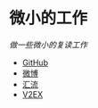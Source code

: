 # 微小的工作

*做一些微小的复读工作*

- [GitHub](https://github.com/cbdyzj)
- [微博](https://weibo.com/cbdyzj)
- [汇流](https://jianzhao.atlassian.net/)
- [V2EX](https://www.v2ex.com/member/Cbdy)

